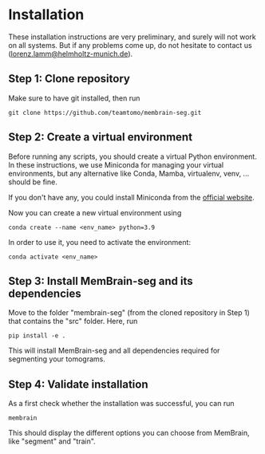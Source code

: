 # Installation

These installation instructions are very preliminary, and surely will not work on all systems.
But if any problems come up, do not hesitate to contact us (lorenz.lamm@helmholtz-munich.de).

## Step 1: Clone repository

Make sure to have git installed, then run
```shell
git clone https://github.com/teamtomo/membrain-seg.git
```

## Step 2: Create a virtual environment
Before running any scripts, you should create a virtual Python environment.
In these instructions, we use Miniconda for managing your virtual environments,
but any alternative like Conda, Mamba, virtualenv, venv, ... should be fine.

If you don't have any, you could install Miniconda from the [official website](https://docs.conda.io/en/latest/miniconda.html).

Now you can create a new virtual environment using
```shell
conda create --name <env_name> python=3.9
```

In order to use it, you need to activate the environment:
```shell
conda activate <env_name>
```

## Step 3: Install MemBrain-seg and its dependencies
Move to the folder "membrain-seg" (from the cloned repository in Step 1) that contains the "src" folder.
Here, run

```shell
pip install -e .
```

This will install MemBrain-seg and all dependencies required for segmenting your tomograms.

## Step 4: Validate installation
As a first check whether the installation was successful, you can run
```shell
membrain
```
This should display the different options you can choose from MemBrain, like "segment" and "train".

